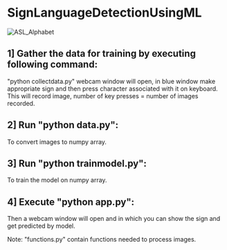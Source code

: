 # SignLanguageDetectionUsingML

![ASL_Alphabet](https://github.com/user-attachments/assets/993437bb-476d-480e-b256-a9669478a6e8)

## 1] Gather the data for training by executing following command:
"python collectdata.py" webcam window will open, in blue window make appropriate sign and then press character associated with it on keyboard.
This will record image, number of key presses = number of images recorded.
## 2] Run "python data.py":
To convert images to numpy array.
## 3] Run "python trainmodel.py":
To train the model on numpy array.
## 4] Execute "python app.py":
Then a webcam window will open and in which you can show the sign and get predicted by model.

Note: "functions.py" contain functions needed to process images. 


